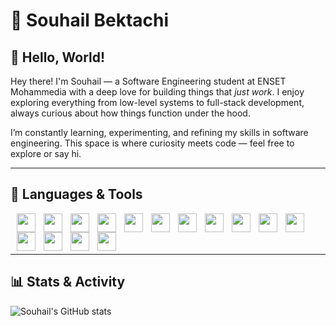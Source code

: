 # 🔱 Souhail Bektachi

## 🪷 Hello, World!

Hey there! I'm Souhail — a Software Engineering student at ENSET Mohammedia with a deep love for building things that *just work*. I enjoy exploring everything from low-level systems to full-stack development, always curious about how things function under the hood.

I’m constantly learning, experimenting, and refining my skills in software engineering. This space is where curiosity meets code — feel free to explore or say hi.

---

## 🔧 Languages & Tools

<div style="display:block">
<img align="left" width="30px" style="padding-left:10px" src="https://cdn.jsdelivr.net/gh/devicons/devicon/icons/c/c-original.svg" />
<img align="left" width="30px" style="padding-left:10px" src="https://cdn.jsdelivr.net/gh/devicons/devicon/icons/cpp/cpp-original.svg" />  
<img align="left" width="30px" style="padding-left:10px" src="https://cdn.jsdelivr.net/gh/devicons/devicon/icons/rust/rust-plain.svg" />  
<img align="left" width="30px" style="padding-left:10px" src="https://cdn.jsdelivr.net/gh/devicons/devicon/icons/go/go-original-wordmark.svg" />  
<img align="left" width="30px" style="padding-left:10px" src="https://cdn.jsdelivr.net/gh/devicons/devicon/icons/python/python-original.svg" />  
<img align="left" width="30px" style="padding-left:10px" src="https://cdn.jsdelivr.net/gh/devicons/devicon/icons/java/java-original.svg" />
<img align="left" width="30px" style="padding-left:10px" src="https://cdn.jsdelivr.net/gh/devicons/devicon/icons/javascript/javascript-original.svg" />
<img align="left" width="30px" style="padding-left:10px" src="https://cdn.jsdelivr.net/gh/devicons/devicon/icons/typescript/typescript-original.svg" />
<img align="left" width="30px" style="padding-left:10px" src="https://cdn.jsdelivr.net/gh/devicons/devicon/icons/angularjs/angularjs-plain.svg" />
<img align="left" width="30px" style="padding-left:10px" src="https://cdn.jsdelivr.net/gh/devicons/devicon/icons/react/react-original.svg" />
<img align="left" width="30px" style="padding-left:10px" src="https://cdn.jsdelivr.net/gh/devicons/devicon/icons/php/php-original.svg" />
<img align="left" width="30px" style="padding-left:10px" src="https://cdn.jsdelivr.net/gh/devicons/devicon/icons/html5/html5-original-wordmark.svg" />        
<img align="left" width="30px" style="padding-left:10px" src="https://cdn.jsdelivr.net/gh/devicons/devicon/icons/css3/css3-original.svg" />
<img align="left" width="30px" style="padding-left:10px" src="https://cdn.jsdelivr.net/gh/devicons/devicon/icons/tailwindcss/tailwindcss-original-wordmark.svg" />
<img align="left" width="30px" style="padding-left:10px" src="https://cdn.jsdelivr.net/gh/devicons/devicon/icons/sdl/sdl-original.svg" />
</div>

<br/><br/><br/>

---

## 📊 Stats & Activity

![Souhail's GitHub stats](https://github-readme-stats.vercel.app/api?username=souhailBektachi&show_icons=true&theme=cobalt)
